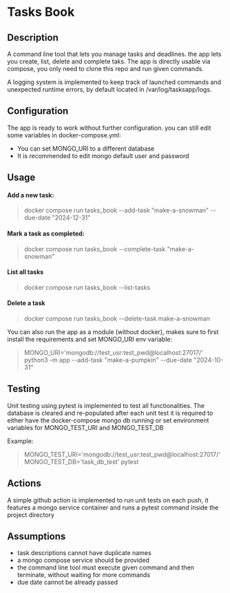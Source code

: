 # Tasks Book

## Description
A command line tool that lets you manage tasks and deadlines. the app lets you create, list, delete and complete taks.
The app is directly usable via compose, you only need to clone this repo and run given commands.

A logging system is implemented to keep track of launched commands and unexpected runtime errors, by default located in 
/var/log/tasksapp/logs.

## Configuration
The app is ready to work without further configuration. you can still edit some variables in docker-compose.yml:
- You can set MONGO_URI to a different database
- It is recommended to edit mongo default user and password

## Usage
#### Add a new task:
> docker compose run tasks_book --add-task "make-a-snowman" --due-date "2024-12-31"

#### Mark a task as completed:
> docker compose run tasks_book --complete-task "make-a-snowman"

#### List all tasks
> docker compose run tasks_book --list-tasks

#### Delete a task
> docker compose run tasks_book --delete-task make-a-snowman

You can also run the app as a module (without docker), makes sure to first install the requirements 
and set MONGO_URI env variable:

> MONGO_URI='mongodb://test_usr:test_pwd@localhost:27017/' python3 -m app --add-task "make-a-pumpkin" --due-date "2024-10-31"
## Testing
Unit testing using pytest is implemented to test all functionalities. The database is cleared and re-populated after
each unit test
it is required to either have the docker-compose mongo db running or set environment variables for 
MONGO_TEST_URI and MONGO_TEST_DB

Example:
> MONGO_TEST_URI='mongodb://test_usr:test_pwd@localhost:27017/' MONGO_TEST_DB='task_db_test' pytest

## Actions
A simple github action is implemented to run unit tests on each push, 
it features a mongo service container and runs a pytest command inside the project directory

## Assumptions
- task descriptions cannot have duplicate names
- a mongo compose service should be provided
- the command line tool must execute given command and then terminate, without waiting for more commands
- due date cannot be already passed
